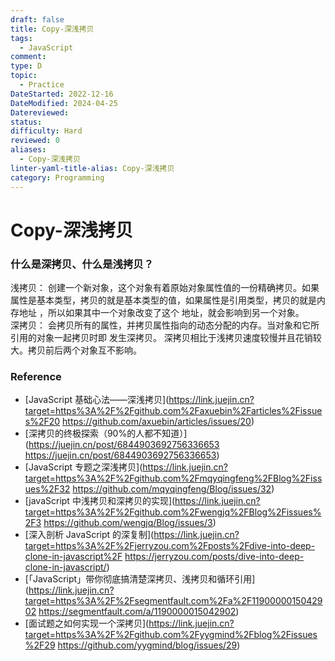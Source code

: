 ```yaml
---
draft: false
title: Copy-深浅拷贝
tags:
  - JavaScript
comment: 
type: D
topic:
  - Practice
DateStarted: 2022-12-16
DateModified: 2024-04-25
Datereviewed: 
status: 
difficulty: Hard
reviewed: 0
aliases:
  - Copy-深浅拷贝
linter-yaml-title-alias: Copy-深浅拷贝
category: Programming
---
```


# Copy-深浅拷贝

### 什么是深拷贝、什么是浅拷贝？
浅拷贝： 创建一个新对象，这个对象有着原始对象属性值的一份精确拷贝。如果属性是基本类型，拷贝的就是基本类型的值，如果属性是引用类型，拷贝的就是内存地址 ，所以如果其中一个对象改变了这个 地址，就会影响到另一个对象。  
深拷贝： 会拷贝所有的属性，并拷贝属性指向的动态分配的内存。当对象和它所引用的对象一起拷贝时即 发生深拷贝。 深拷贝相比于浅拷贝速度较慢并且花销较大。拷贝前后两个对象互不影响。

### Reference

- [JavaScript 基础心法——深浅拷贝](https://link.juejin.cn?target=https%3A%2F%2Fgithub.com%2Faxuebin%2Farticles%2Fissues%2F20 https://github.com/axuebin/articles/issues/20)
- [深拷贝的终极探索（90%的人都不知道）](https://juejin.cn/post/6844903692756336653 https://juejin.cn/post/6844903692756336653)
- [JavaScript 专题之深浅拷贝](https://link.juejin.cn?target=https%3A%2F%2Fgithub.com%2Fmqyqingfeng%2FBlog%2Fissues%2F32 https://github.com/mqyqingfeng/Blog/issues/32)
- [javaScript 中浅拷贝和深拷贝的实现](https://link.juejin.cn?target=https%3A%2F%2Fgithub.com%2Fwengjq%2FBlog%2Fissues%2F3 https://github.com/wengjq/Blog/issues/3)
- [深入剖析 JavaScript 的深复制](https://link.juejin.cn?target=https%3A%2F%2Fjerryzou.com%2Fposts%2Fdive-into-deep-clone-in-javascript%2F https://jerryzou.com/posts/dive-into-deep-clone-in-javascript/)
- [「JavaScript」带你彻底搞清楚深拷贝、浅拷贝和循环引用](https://link.juejin.cn?target=https%3A%2F%2Fsegmentfault.com%2Fa%2F1190000015042902 https://segmentfault.com/a/1190000015042902)
- [面试题之如何实现一个深拷贝](https://link.juejin.cn?target=https%3A%2F%2Fgithub.com%2Fyygmind%2Fblog%2Fissues%2F29 https://github.com/yygmind/blog/issues/29)